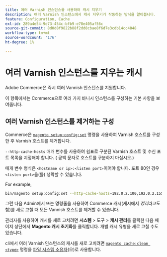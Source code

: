 ```yaml
---
title: 여러 Varnish 인스턴스를 사용하여 캐시 지우기
description: 여러 Varnish 인스턴스에서 캐시 지우기가 작동하는 방식을 알아봅니다.
feature: Configuration, Cache
exl-id: 289a4e54-9e73-454c-bfb9-e78e405af56c
source-git-commit: 8d0d8f9822b88f2dd8cbae8f6d7e3cdb14cc4848
workflow-type: tm+mt
source-wordcount: '176'
ht-degree: 1%

---
```


# 여러 Varnish 인스턴스를 지우는 캐시

Adobe Commerce은 즉시 여러 Vannish 인스턴스를 지원합니다.

이 항목에서는 Commerce으로 여러 가지 바니시 인스턴스를 구성하는 기본 사항을 보여줍니다.

## 여러 Varnish 인스턴스를 제거하는 구성

Commerce은 [`magento setup:config:set`](../../installation/tutorials/deployment.md) 명령을 사용하여 Varnish 호스트를 구성한 후 Varnish 호스트를 제거합니다.

`--http-cache-hosts` 매개 변수를 사용하여 쉼표로 구분된 Varnish 호스트 및 수신 포트 목록을 지정해야 합니다. ( 공백 문자로 호스트를 구분하지 마십시오.)

매개 변수 형식은 `<hostname or ip>:<listen port>`이어야 합니다. 포트 80인 경우 `<listen port>`을(를) 생략할 수 있습니다.

For example,

```bash
bin/magento setup:config:set --http-cache-hosts=192.0.2.100,192.0.2.155:8080
```

그런 다음 Admin에서 또는 명령줄을 사용하여 Commerce 캐시(캐시에서 _정리_&#x200B;라고도 함)를 새로 고칠 때 모든 Vannish 호스트를 제거할 수 있습니다.

관리자를 사용하여 캐시를 새로 고치려면 **시스템** > 도구 > **캐시 관리**&#x200B;를 클릭한 다음 페이지 상단에서 **Magento 캐시 초기화**&#x200B;를 클릭합니다. 개별 캐시 유형을 새로 고칠 수도 있습니다.

cli에서 여러 Varnish 인스턴스의 캐시를 새로 고치려면 [`magento cache:clean <type>`](../cli/manage-cache.md#clean-and-flush-cache-types) 명령을 [파일 시스템 소유자](../../installation/prerequisites/file-system/overview.md)(으)로 사용합니다.

